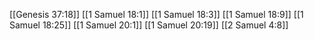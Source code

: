 [[Genesis 37:18]]
[[1 Samuel 18:1]]
[[1 Samuel 18:3]]
[[1 Samuel 18:9]]
[[1 Samuel 18:25]]
[[1 Samuel 20:1]]
[[1 Samuel 20:19]]
[[2 Samuel 4:8]]
